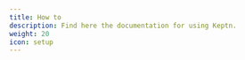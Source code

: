 ```yaml
---
title: How to
description: Find here the documentation for using Keptn. 
weight: 20
icon: setup
---
```

